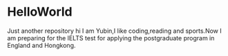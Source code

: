 # HelloWorld
Just another repository
hi I am Yubin,I like coding,reading and sports.Now I am preparing for the IELTS test for applying the postgraduate program in England and Hongkong.
